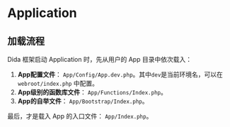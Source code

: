 # Application

## 加载流程

Dida 框架启动 Application 时，先从用户的 App 目录中依次载入：

1. **App配置文件**： `App/Config/App.dev.php`。其中`dev`是当前环境名，可以在 `webroot/index.php` 中配置。
2. **App级别的函数库文件**： `App/Functions/Index.php`。
3. **App的自举文件**： `App/Bootstrap/Index.php`。

最后，才是载入 App 的入口文件： `App/Index.php`。